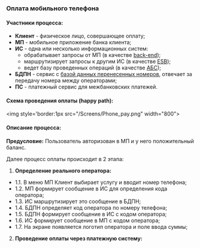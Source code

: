 ### Оплата мобильного телефона

#### Участники процесса:
- **Клиент** - физическое лицо, совершающее оплату;
- **МП** - мобильное приложение банка клиента;
- **ИС** - одна или несколько информационных систем:
	- обрабатывает запросы от МП (в качестве [back-end](https://ru.wikipedia.org/wiki/%D0%A4%D1%80%D0%BE%D0%BD%D1%82%D0%B5%D0%BD%D0%B4));
	- маршрутизирует запросы к другим ИС (в качестве [ESB](https://ru.wikipedia.org/wiki/%D0%A1%D0%B5%D1%80%D0%B2%D0%B8%D1%81%D0%BD%D0%B0%D1%8F_%D1%88%D0%B8%D0%BD%D0%B0_%D0%BF%D1%80%D0%B5%D0%B4%D0%BF%D1%80%D0%B8%D1%8F%D1%82%D0%B8%D1%8F));
	- ведет базу проведенных операций (в качестве [АБС](https://ru.wikipedia.org/wiki/%D0%90%D0%B2%D1%82%D0%BE%D0%BC%D0%B0%D1%82%D0%B8%D0%B7%D0%B8%D1%80%D0%BE%D0%B2%D0%B0%D0%BD%D0%BD%D0%B0%D1%8F_%D0%B1%D0%B0%D0%BD%D0%BA%D0%BE%D0%B2%D1%81%D0%BA%D0%B0%D1%8F_%D1%81%D0%B8%D1%81%D1%82%D0%B5%D0%BC%D0%B0));
- **БДПН** - сервис с [базой данных перенесенных номеров](https://www.niir.ru/bdpn/o-sisteme/), отвечает за передачу номера между операторами;
- **ПС** - платежный сервис для межбанковских платежей.

#### Схема проведения оплаты (happy path):
<img style='border:1px src="/Screens/Phone_pay.png" width="800">

#### Описание процесса:
**Предусловие:** Пользователь авторизован в МП и у него положительный баланс.

Далее процесс оплаты происходит в 2 этапа:
1. **Определение реального оператора:**
- 1.1. В меню МП Клиент выбирает услугу и вводит номер телефона;
- 1.2. МП формирует сообщение в ИС для определения кода оператора;
- 1.3. ИС маршрутизирует это сообщение в БДПН;
- 1.4. БДПН определяет код оператора по номеру телефона;
- 1.5. БДПН формирует сообщение в ИС с кодом оператора;
- 1.6. ИС формирует сообщение в МП с кодом оператора;
- 1.7. На экране появляется логотип оператора и поле ввода суммы;
2. **Проведение оплаты через платежную систему:**



